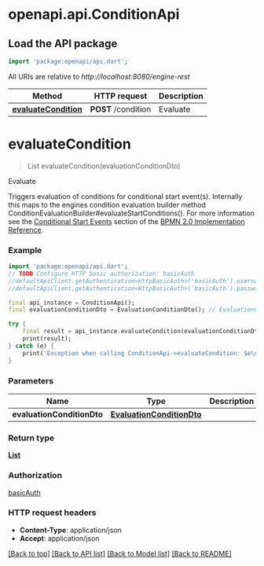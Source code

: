 # openapi.api.ConditionApi

## Load the API package
```dart
import 'package:openapi/api.dart';
```

All URIs are relative to *http://localhost:8080/engine-rest*

Method | HTTP request | Description
------------- | ------------- | -------------
[**evaluateCondition**](ConditionApi.md#evaluatecondition) | **POST** /condition | Evaluate


# **evaluateCondition**
> List<ProcessInstanceDto> evaluateCondition(evaluationConditionDto)

Evaluate

Triggers evaluation of conditions for conditional start event(s).  Internally this maps to the engines condition evaluation builder method ConditionEvaluationBuilder#evaluateStartConditions().  For more information see the [Conditional Start Events](https://docs.camunda.org/manual/7.20/reference/bpmn20/events/conditional-events/#conditional-start-event) section of the [BPMN 2.0 Implementation Reference](https://docs.camunda.org/manual/7.20/reference/bpmn20/).

### Example
```dart
import 'package:openapi/api.dart';
// TODO Configure HTTP basic authorization: basicAuth
//defaultApiClient.getAuthentication<HttpBasicAuth>('basicAuth').username = 'YOUR_USERNAME'
//defaultApiClient.getAuthentication<HttpBasicAuth>('basicAuth').password = 'YOUR_PASSWORD';

final api_instance = ConditionApi();
final evaluationConditionDto = EvaluationConditionDto(); // EvaluationConditionDto | 

try {
    final result = api_instance.evaluateCondition(evaluationConditionDto);
    print(result);
} catch (e) {
    print('Exception when calling ConditionApi->evaluateCondition: $e\n');
}
```

### Parameters

Name | Type | Description  | Notes
------------- | ------------- | ------------- | -------------
 **evaluationConditionDto** | [**EvaluationConditionDto**](EvaluationConditionDto.md)|  | [optional] 

### Return type

[**List<ProcessInstanceDto>**](ProcessInstanceDto.md)

### Authorization

[basicAuth](../README.md#basicAuth)

### HTTP request headers

 - **Content-Type**: application/json
 - **Accept**: application/json

[[Back to top]](#) [[Back to API list]](../README.md#documentation-for-api-endpoints) [[Back to Model list]](../README.md#documentation-for-models) [[Back to README]](../README.md)


